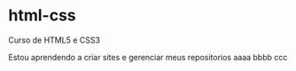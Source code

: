 # html-css
 Curso de HTML5 e CSS3

 Estou aprendendo a criar sites e gerenciar meus repositorios
 aaaa bbbb ccc

